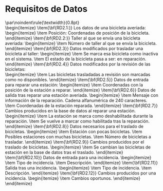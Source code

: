 # Requisitos de Datos
\par\noindent\rule{\textwidth}{0.8pt}  
\begin{itemize}
  \item{\bf{RD2.1:}} Los datos de una bicicleta averiada:  
    \begin{itemize}
      \item Posición: Coordenadas de posición de la bicicleta.
    \end{itemize}
  \item{\bf{RD2.2:}} Taller al que se envía una bicicleta averiada:
    \begin{itemize}
      \item Número de taller al que se envía la bicicleta.
    \end{itemize}
  \item{\bf{RD2.3}} Datos modificados por trasladar una bicicleta al taller:
    \begin{itemize}
      \item Se marca esa bicicleta como inactiva en el sistema.
      \item El estado de la bicicleta pasa a ser: en reparación.
    \end{itemize}
  \item{\bf{RD2.4}} Datos modificados por la revisión de las bicicletas:  
    \begin{itemize}
      \item Las bicicletas trasladadas a revisión son marcadas como no disponibles.
    \end{itemize}
  \item{\bf{RD2.5}} Datos de entrada para reparar una estación:
    \begin{itemize}
      \item Coordenadas con la posición de la estación a reparar.
    \end{itemize}
  \item{\bf{RD2.6}} Datos de salida tras reparar una estación averiada.
    \begin{itemize}
      \item Mensaje con información de la reparación. Cadena alfanumérica de 240 caracteres.
      \item Coordenadas de la estación reparada.
    \end{itemize}
  \item{\bf{RD2.7}} Cambios producidos en la base de datos al reparar una estación.
    \begin{itemize}
      \item La estación se marca como deshabilitada durante la reparación.
      \item Se vuelve a marcar como habilitada tras la reparación.
    \end{itemize}
  \item{\bf{RD2.8}} Datos necesarios para el traslado de bicicletas.
    \begin{itemize}
      \item Estación con pocas bicicletas.
      \item Posibles estaciones con muchas bicicletas.
      \item Número de bicicletas a trasladar.
    \end{itemize}
  \item{\bf{RD2.9}} Cambios producidos por el traslado de bicicletas.
    \begin{itemize}
      \item Se cambian las bicicletas de estación en la base de datos tras el traslado.
    \end{itemize}
  \item{\bf{RD2.10}} Datos de entrada para una incidencia.
    \begin{itemize}
      \item Tipo de incidencia.
      \item Descripción.
    \end{itemize}
  \item{\bf{RD2.11}} Salida tras una incidencia.
    \begin{itemize}
      \item Tipo de incidencia.
      \item Descripción.
    \end{itemize}
  \item{\bf{RD2.12}} Cambios producidos por una incidencia.
    \begin{itemize}
      \item Cambios oportunos.
    \end{itemize}
\end{itemize}
